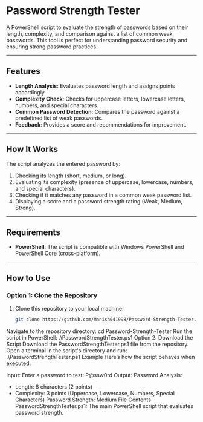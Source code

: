 # Password Strength Tester

A PowerShell script to evaluate the strength of passwords based on their length, complexity, and comparison against a list of common weak passwords. This tool is perfect for understanding password security and ensuring strong password practices.

---

## Features
- **Length Analysis**: Evaluates password length and assigns points accordingly.
- **Complexity Check**: Checks for uppercase letters, lowercase letters, numbers, and special characters.
- **Common Password Detection**: Compares the password against a predefined list of weak passwords.
- **Feedback**: Provides a score and recommendations for improvement.

---

## How It Works
The script analyzes the entered password by:
1. Checking its length (short, medium, or long).
2. Evaluating its complexity (presence of uppercase, lowercase, numbers, and special characters).
3. Checking if it matches any password in a common weak password list.
4. Displaying a score and a password strength rating (Weak, Medium, Strong).

---

## Requirements
- **PowerShell**: The script is compatible with Windows PowerShell and PowerShell Core (cross-platform).

---

## How to Use

### Option 1: Clone the Repository
1. Clone this repository to your local machine:
   ```bash
   git clone https://github.com/Manish041998/Password-Strength-Tester.git

Navigate to the repository directory:
cd Password-Strength-Tester
Run the script in PowerShell:
.\PasswordStrengthTester.ps1
Option 2: Download the Script
Download the PasswordStrengthTester.ps1 file from the repository.
Open a terminal in the script's directory and run:
.\PasswordStrengthTester.ps1
Example
Here’s how the script behaves when executed:

Input:
Enter a password to test: P@ssw0rd
Output:
Password Analysis:
 - Length: 8 characters (2 points)
 - Complexity: 3 points (Uppercase, Lowercase, Numbers, Special Characters)
Password Strength: Medium
File Contents
PasswordStrengthTester.ps1: The main PowerShell script that evaluates password strength.

